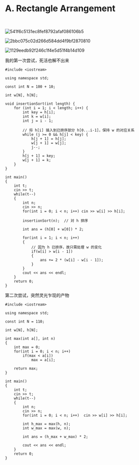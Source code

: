 # A. Rectangle Arrangement

</br>

![541f6c5131ec8fef8792afaf086106b5](https://github.com/user-attachments/assets/3fc71dc1-3c45-4f5c-b026-5b2fc96fa43f)

![2bbc075c02d266d584dd4f9bf2870810](https://github.com/user-attachments/assets/67b0c071-328c-4268-8dc2-a24e76d601c1)

![1129eedb92f246c1f4e5d51f4b14d109](https://github.com/user-attachments/assets/fab2ad6c-764d-4972-8f5b-d18fba5a8a36)

<p>我的第一次尝试，死活也解不出来</p>

```
#include <iostream>

using namespace std;

const int N = 100 + 10;

int w[N], h[N];

void insertionSort(int length) {
    for (int i = 1; i < length; i++) {
        int key = h[i];
        int k = w[i];
        int j = i - 1;
        
        // 将 h[i] 插入到已排序部分 h[0...i-1]，保持 w 的对应关系
        while (j >= 0 && h[j] < key) {
            h[j + 1] = h[j];
            w[j + 1] = w[j];
            j--;
        }
        h[j + 1] = key;
        w[j + 1] = k;
    }
}

int main()
{
    int t;
    cin >> t;
    while(t--)
    {
        int n;
        cin >> n;
        for(int i = 0; i < n; i++) cin >> w[i] >> h[i];
        
        insertionSort(n);  // 对 h 排序 

        int ans = (h[0] + w[0]) * 2;

        for(int i = 1; i < n; i++)  
        {
            // 因为 h 已排序，故只需处理 w 的变化
            if(w[i] > w[i - 1])
            {
                ans += 2 * (w[i] - w[i - 1]);
            }
        }
        cout << ans << endl;
    }
    return 0;
}
```

<p>第二次尝试，突然灵光乍现的产物</p>

```
#include <iostream>

using namespace std;

const int N = 110;

int w[N], h[N];

int max(int a[], int n)
{
    int max = 0;
    for(int i = 0; i < n; i++)
        if(max < a[i])
            max = a[i];
            
    return max;
}

int main()
{
    int t;
    cin >> t;
    while(t--)
    {
        int n;
        cin >> n;
        for(int i = 0; i < n; i++)  cin >> w[i] >> h[i];
        
        int h_max = max(h, n);
        int w_max = max(w, n);
        
        int ans = (h_max + w_max) * 2;
        
        cout << ans << endl;
    }
    return 0;
}
```

</br>

#

































